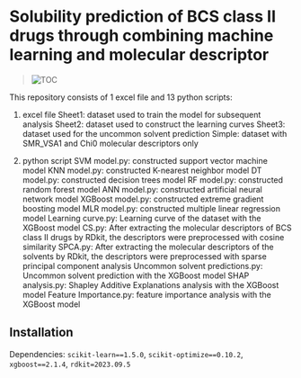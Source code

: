 # Solubility prediction of BCS class II drugs through combining machine learning and molecular descriptor


> ![TOC](https://i.postimg.cc/50PYv03z/toc.png)

This repository consists of 1 excel file and 13 python scripts: 

1. excel file 
    Sheet1: dataset used to train the model for subsequent analysis 
    Sheet2: dataset used to construct the learning curves 
    Sheet3: dataset used for the uncommon solvent prediction 
    Simple: dataset with SMR_VSA1 and Chi0 molecular descriptors only

2. python script 
    SVM model.py: constructed support vector machine model
    KNN model.py: constructed K-nearest neighbor model
    DT model.py: constructed decision trees model
    RF model.py: constructed random forest model
    ANN model.py: constructed artificial neural network model
    XGBoost model.py: constructed extreme gradient boosting model
    MLR model.py: constructed multiple linear regression model
    Learning curve.py: Learning curve of the dataset with the XGBoost model
    CS.py: After extracting the molecular descriptors of BCS class II drugs by RDkit, the descriptors were preprocessed with cosine similarity
    SPCA.py: After extracting the molecular descriptors of the solvents by RDkit, the descriptors were preprocessed with sparse principal component analysis
    Uncommon solvent predictions.py: Uncommon solvent prediction with the XGBoost model
    SHAP analysis.py: Shapley Additive Explanations analysis with the XGBoost model
    Feature Importance.py: feature importance analysis with the XGBoost model

## Installation
Dependencies: ```scikit-learn==1.5.0```, ```scikit-optimize==0.10.2```, ```xgboost==2.1.4```, ```rdkit=2023.09.5``` 



